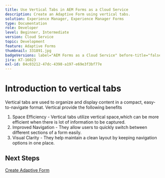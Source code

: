```yaml
---
title: Use Vertical Tabs in AEM Forms as a Cloud Service
description: Create an Adaptive Form using vertical tabs.
solution: Experience Manager, Experience Manager Forms
type: Documentation
role: Developer
level: Beginner, Intermediate
version: Cloud Service
topic: Development
feature: Adaptive Forms
thumbnail: 331891.jpg
badgeVersions: label="AEM Forms as a Cloud Service" before-title="false"
jira: KT-16023
exl-id: 84c03212-47dc-4398-a197-e69e3f3bf77e
---
```

# Introduction to vertical tabs

Vertical tabs are used to organize and display content in a compact, easy-to-navigate format. Vertical provide the following benefits 
1. Space Efficiency - Vertical tabs utilize vertical space,which can be more efficient when there is lot of information to be captured.
1. Improved Navigation - They allow users to quickly switch between different sections of a form easily.
1. Visual Clarity - They help maintain a clean layout by keeping navigation options in one place.

## Next Steps

[Create Adaptive Form](./create-af.md)
